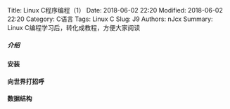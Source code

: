 Title: Linux C程序编程（1）
Date: 2018-06-02 22:20
Modified: 2018-06-02 22:20
Category: C语言
Tags: Linux C
Slug: J9
Authors: nJcx
Summary: Linux C编程学习后，转化成教程，方便大家阅读

##### 介绍

#### 安装

#### 向世界打招呼

####  数据结构



